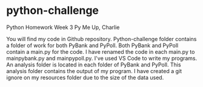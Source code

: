 # python-challenge

Python Homework Week 3 Py Me Up, Charlie

You will find my code in Github repository.
Python-challenge folder contains a folder of work for both PyBank and PyPoll.
Both PyBank and PyPoll contain a main.py for the code. I have renamed the code in each main.py to mainpybank.py and mainpypoll.py. 
I've used VS Code to write my programs.
An analysis folder is located in each folder of PyBank and PyPoll. This analysis folder contains the output of my program.
I have created a git ignore on my resources folder due to the size of the data used.

